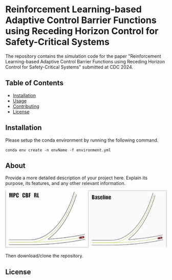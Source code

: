 # Reinforcement Learning-based Adaptive Control Barrier Functions using Receding Horizon Control for Safety-Critical Systems

The repository contains the simulation code for the paper "Reinforcement Learning-based Adaptive Control Barrier Functions using Receding Horizon Control for Safety-Critical Systems" submitted at CDC 2024.

## Table of Contents

- [Installation](#installation)
- [Usage](#usage)
- [Contributing](#contributing)
- [License](#license)

## Installation

Please setup the conda environment by running the following command.

```
conda env create -n envName -f environment.yml
```

## About

Provide a more detailed description of your project here. Explain its purpose, its features, and any other relevant information.
<p align="center">
  <img src="mixed_video.gif">
</p>

Then download/clone the repository.
## License

